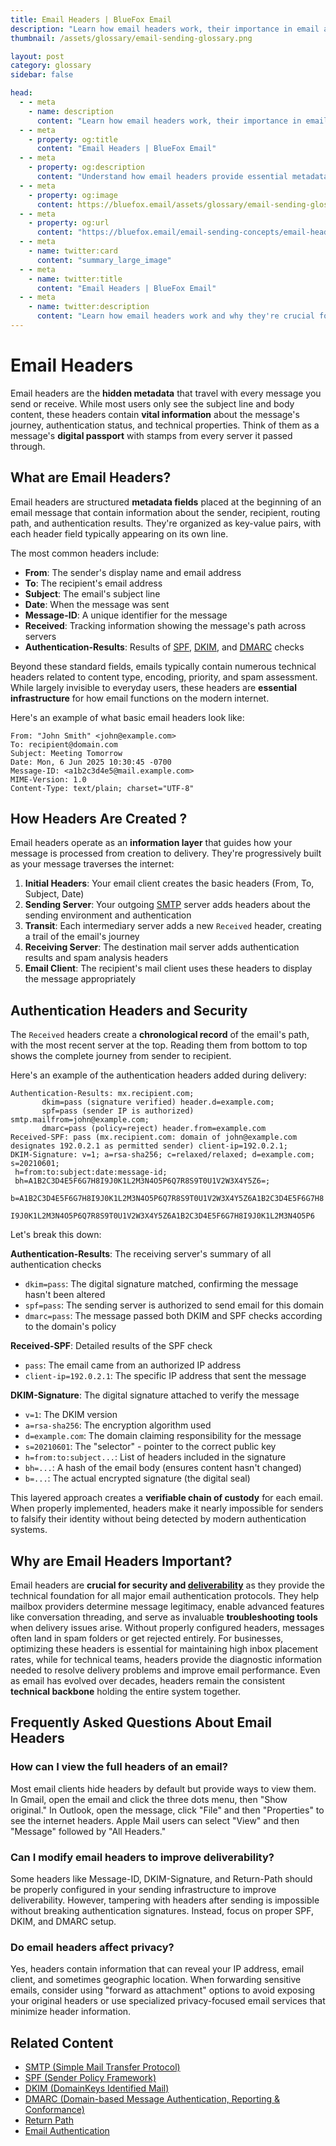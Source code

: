 ```yaml
---
title: Email Headers | BlueFox Email
description: "Learn how email headers work, their importance in email authentication, and how to interpret them for troubleshooting delivery issues and tracking message paths."
thumbnail: /assets/glossary/email-sending-glossary.png

layout: post
category: glossary
sidebar: false

head:
  - - meta
    - name: description
      content: "Learn how email headers work, their importance in email authentication, and how to interpret them for troubleshooting delivery issues and tracking message paths."
  - - meta
    - property: og:title
      content: "Email Headers | BlueFox Email"
  - - meta
    - property: og:description
      content: "Understand how email headers provide essential metadata for email routing, authentication, and security across the internet."
  - - meta
    - property: og:image
      content: https://bluefox.email/assets/glossary/email-sending-glossary.png
  - - meta
    - property: og:url
      content: "https://bluefox.email/email-sending-concepts/email-headers"
  - - meta
    - name: twitter:card
      content: "summary_large_image"
  - - meta
    - name: twitter:title
      content: "Email Headers | BlueFox Email"
  - - meta
    - name: twitter:description
      content: "Learn how email headers work and why they're crucial for email delivery, authentication, and troubleshooting."
---
```

<GlossaryNavigation/>

# Email Headers

Email headers are the **hidden metadata** that travel with every message you send or receive. While most users only see the subject line and body content, these headers contain **vital information** about the message's journey, authentication status, and technical properties. Think of them as a message's **digital passport** with stamps from every server it passed through.

## What are Email Headers?

Email headers are structured **metadata fields** placed at the beginning of an email message that contain information about the sender, recipient, routing path, and authentication results. They're organized as key-value pairs, with each header field typically appearing on its own line.

The most common headers include:

- **From**: The sender's display name and email address
- **To**: The recipient's email address
- **Subject**: The email's subject line
- **Date**: When the message was sent
- **Message-ID**: A unique identifier for the message
- **Received**: Tracking information showing the message's path across servers
- **Authentication-Results**: Results of [SPF](/email-sending-concepts/spf), [DKIM](/email-sending-concepts/dkim), and [DMARC](/email-sending-concepts/dmarc) checks

Beyond these standard fields, emails typically contain numerous technical headers related to content type, encoding, priority, and spam assessment. While largely invisible to everyday users, these headers are **essential infrastructure** for how email functions on the modern internet.

Here's an example of what basic email headers look like:

```
From: "John Smith" <john@example.com>
To: recipient@domain.com
Subject: Meeting Tomorrow
Date: Mon, 6 Jun 2025 10:30:45 -0700
Message-ID: <a1b2c3d4e5@mail.example.com>
MIME-Version: 1.0
Content-Type: text/plain; charset="UTF-8"
```

## How Headers Are Created ?

Email headers operate as an **information layer** that guides how your message is processed from creation to delivery. They're progressively built as your message traverses the internet:

1. **Initial Headers**: Your email client creates the basic headers (From, To, Subject, Date)
2. **Sending Server**: Your outgoing [SMTP](/email-sending-concepts/smtp) server adds headers about the sending environment and authentication
3. **Transit**: Each intermediary server adds a new `Received` header, creating a trail of the email's journey
4. **Receiving Server**: The destination mail server adds authentication results and spam analysis headers
5. **Email Client**: The recipient's mail client uses these headers to display the message appropriately

## Authentication Headers and Security

The `Received` headers create a **chronological record** of the email's path, with the most recent server at the top. Reading them from bottom to top shows the complete journey from sender to recipient.

Here's an example of the authentication headers added during delivery:

```
Authentication-Results: mx.recipient.com;
       dkim=pass (signature verified) header.d=example.com;
       spf=pass (sender IP is authorized) smtp.mailfrom=john@example.com;
       dmarc=pass (policy=reject) header.from=example.com
Received-SPF: pass (mx.recipient.com: domain of john@example.com designates 192.0.2.1 as permitted sender) client-ip=192.0.2.1;
DKIM-Signature: v=1; a=rsa-sha256; c=relaxed/relaxed; d=example.com; s=20210601;
 h=from:to:subject:date:message-id;
 bh=A1B2C3D4E5F6G7H8I9J0K1L2M3N4O5P6Q7R8S9T0U1V2W3X4Y5Z6=;
 b=A1B2C3D4E5F6G7H8I9J0K1L2M3N4O5P6Q7R8S9T0U1V2W3X4Y5Z6A1B2C3D4E5F6G7H8
   I9J0K1L2M3N4O5P6Q7R8S9T0U1V2W3X4Y5Z6A1B2C3D4E5F6G7H8I9J0K1L2M3N4O5P6
```

Let's break this down:

**Authentication-Results**: The receiving server's summary of all authentication checks

- `dkim=pass`: The digital signature matched, confirming the message hasn't been altered
- `spf=pass`: The sending server is authorized to send email for this domain
- `dmarc=pass`: The message passed both DKIM and SPF checks according to the domain's policy

**Received-SPF**: Detailed results of the SPF check

- `pass`: The email came from an authorized IP address
- `client-ip=192.0.2.1`: The specific IP address that sent the message

**DKIM-Signature**: The digital signature attached to verify the message

- `v=1`: The DKIM version
- `a=rsa-sha256`: The encryption algorithm used
- `d=example.com`: The domain claiming responsibility for the message
- `s=20210601`: The "selector" - pointer to the correct public key
- `h=from:to:subject...`: List of headers included in the signature
- `bh=...`: A hash of the email body (ensures content hasn't changed)
- `b=...`: The actual encrypted signature (the digital seal)

This layered approach creates a **verifiable chain of custody** for each email. When properly implemented, headers make it nearly impossible for senders to falsify their identity without being detected by modern authentication systems.

## Why are Email Headers Important?

Email headers are **crucial for security and [deliverability](/email-sending-concepts/deliverability)** as they provide the technical foundation for all major email authentication protocols. They help mailbox providers determine message legitimacy, enable advanced features like conversation threading, and serve as invaluable **troubleshooting tools** when delivery issues arise. Without properly configured headers, messages often land in spam folders or get rejected entirely. For businesses, optimizing these headers is essential for maintaining high inbox placement rates, while for technical teams, headers provide the diagnostic information needed to resolve delivery problems and improve email performance. Even as email has evolved over decades, headers remain the consistent **technical backbone** holding the entire system together.

## Frequently Asked Questions About Email Headers

### How can I view the full headers of an email?

Most email clients hide headers by default but provide ways to view them. In Gmail, open the email and click the three dots menu, then "Show original." In Outlook, open the message, click "File" and then "Properties" to see the internet headers. Apple Mail users can select "View" and then "Message" followed by "All Headers."

### Can I modify email headers to improve deliverability?

Some headers like Message-ID, DKIM-Signature, and Return-Path should be properly configured in your sending infrastructure to improve deliverability. However, tampering with headers after sending is impossible without breaking authentication signatures. Instead, focus on proper SPF, DKIM, and DMARC setup.

### Do email headers affect privacy?

Yes, headers contain information that can reveal your IP address, email client, and sometimes geographic location. When forwarding sensitive emails, consider using "forward as attachment" options to avoid exposing your original headers or use specialized privacy-focused email services that minimize header information.

## Related Content

- [SMTP (Simple Mail Transfer Protocol)](/email-sending-concepts/smtp)
- [SPF (Sender Policy Framework)](/email-sending-concepts/spf)
- [DKIM (DomainKeys Identified Mail)](/email-sending-concepts/dkim)
- [DMARC (Domain-based Message Authentication, Reporting & Conformance)](/email-sending-concepts/dmarc)
- [Return Path](/email-sending-concepts/return-path)
- [Email Authentication](/email-sending-concepts/email-authentication)

<GlossaryCTA />
